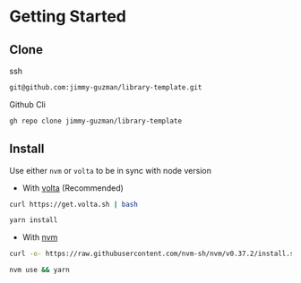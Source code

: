 # Getting Started

## Clone

ssh

```bash
git@github.com:jimmy-guzman/library-template.git
```

Github Cli

```bash
gh repo clone jimmy-guzman/library-template
```

## Install

Use either `nvm` or `volta` to be in sync with node version

- With [volta](https://volta.sh/) (Recommended)

```bash
curl https://get.volta.sh | bash
```

```bash
yarn install
```

- With [nvm](https://github.com/nvm-sh/nvm)

```bash
curl -o- https://raw.githubusercontent.com/nvm-sh/nvm/v0.37.2/install.sh | bash
```

```bash
nvm use && yarn
```
